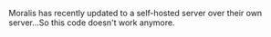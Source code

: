 Moralis has recently updated to a self-hosted server over their own server...So this code doesn't work anymore.


